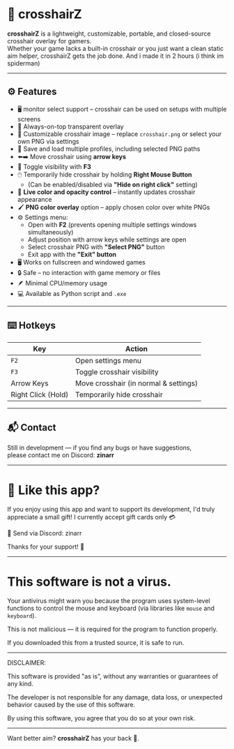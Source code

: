 # 🎯 crosshairZ

**crosshairZ** is a lightweight, customizable, portable, and closed-source crosshair overlay for gamers.  
Whether your game lacks a built-in crosshair or you just want a clean static aim helper, crosshairZ gets the job done.
And i made it in 2 hours (i think im spiderman)

---

## ⚙️ Features

- 🖥️ monitor select support – crosshair can be used on setups with multiple screens
- 🔲 Always-on-top transparent overlay
- 🎨 Customizable crosshair image – replace `crosshair.png` or select your own PNG via settings
- 💾 Save and load multiple profiles, including selected PNG paths
- ⬅️➡️ Move crosshair using **arrow keys**
- 🎯 Toggle visibility with **F3**
- 🖱️ Temporarily hide crosshair by holding **Right Mouse Button**
  - (Can be enabled/disabled via **"Hide on right click"** setting)
- 🌈 **Live color and opacity control** – instantly updates crosshair appearance
- 🖌️ **PNG color overlay** option – apply chosen color over white PNGs
- ⚙️ Settings menu:
  - Open with **F2** (prevents opening multiple settings windows simultaneously)
  - Adjust position with arrow keys while settings are open
  - Select crosshair PNG with **"Select PNG"** button
  - Exit app with the **"Exit" button**
- 🖥️ Works on fullscreen and windowed games
- 🔒 Safe – no interaction with game memory or files
- 🪶 Minimal CPU/memory usage
- 💻 Available as Python script and `.exe`

---

## ⌨️ Hotkeys

| Key       | Action                                 |
|-----------|----------------------------------------|
| `F2`      | Open settings menu                     |
| `F3`      | Toggle crosshair visibility            |
| Arrow Keys | Move crosshair (in normal & settings) |
| Right Click (Hold) | Temporarily hide crosshair    |

---

## 📬 Contact

Still in development — if you find any bugs or have suggestions,  
please contact me on Discord: **zinarr**

---

# 🎯 Like this app?
If you enjoy using this app and want to support its development, I'd truly appreciate a small gift!
I currently accept gift cards only 💳

🎁 Send via Discord: zinarr

Thanks for your support! 🙏

---

# This software is not a virus.

Your antivirus might warn you because the program uses system-level functions to control the mouse and keyboard (via libraries like `mouse` and `keyboard`).

This is not malicious — it is required for the program to function properly.

If you downloaded this from a trusted source, it is safe to run.

---

DISCLAIMER:

This software is provided "as is", without any warranties or guarantees of any kind.

The developer is not responsible for any damage, data loss, or unexpected behavior caused by the use of this software.

By using this software, you agree that you do so at your own risk.

---

Want better aim? **crosshairZ** has your back 🎯.

